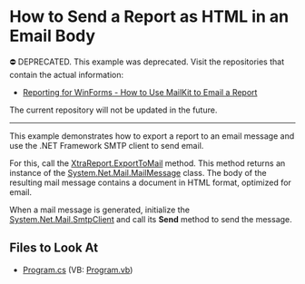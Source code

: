# How to Send a Report as HTML in an Email Body

⛔ DEPRECATED. This example was deprecated. Visit the repositories that contain the actual information:

- [Reporting for WinForms - How to Use MailKit to Email a Report](https://github.com/DevExpress-Examples/reporting-winforms-mailkit-email-report-pdf)

The current repository will not be updated in the future.

------

This example demonstrates how to export a report to an email message and use the .NET Framework SMTP client to send email.

For this, call the [XtraReport.ExportToMail](https://docs.devexpress.com/XtraReports/DevExpress.XtraReports.UI.XtraReport.ExportToMail(System.String-System.String-System.String)) method. This method returns an instance of the <a href="https://msdn.microsoft.com/en-us/library/system.net.mail.mailmessage(v=vs.110).aspx">System.Net.Mail.MailMessage</a> class. The body of the resulting mail message contains a document in HTML format, optimized for email.

When a mail message is generated, initialize the [System.Net.Mail.SmtpClient](https://msdn.microsoft.com/en-us/library/system.net.mail.smtpclient(v=vs.110).aspx) and call its **Send** method to send the message.

## Files to Look At

* [Program.cs](./CS/ConsoleApplication1/Program.cs) (VB: [Program.vb](./VB/ConsoleApplication1/Program.vb))

